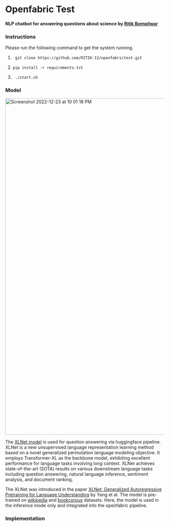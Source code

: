 # Openfabric Test
#### NLP chatbot for answering questions about science by [Ritik Bompilwar](https://ritik.app/)

### Instructions

Please run the following command to get the system running.

1. ` git clone https://github.com/RITIK-12/openfabrictest.git`


2. `pip install -r requirements.txt`


3. ` ./start.sh`
  
### Model
<img width="1064" alt="Screenshot 2022-12-23 at 10 01 18 PM" src="https://user-images.githubusercontent.com/54806252/209368228-5e623c29-6176-44d2-b7aa-61ce2d2a7fa5.png">



The [XLNet model](https://huggingface.co/model-attribution-challenge/xlnet-base-cased) is used for question answering via huggingface pipeline. XLNet is a new unsupervised language representation learning method based on a novel generalized permutation language modeling objective. It employs Transformer-XL as the backbone model, exhibiting excellent performance for language tasks involving long context. XLNet achieves state-of-the-art (SOTA) results on various downstream language tasks including question answering, natural language inference, sentiment analysis, and document ranking.

The XLNet was introduced in the paper [XLNet: Generalized Autoregressive Pretraining for Language Understanding](https://arxiv.org/abs/1906.08237) by Yang et al. The model is pre-trained on [wikipedia](https://huggingface.co/datasets/wikipedia) and [bookcorpus](https://huggingface.co/datasets/bookcorpus) datasets. Here, the model is used in the inference mode only and integrated into the openfabric pipeline.

### Implementation
